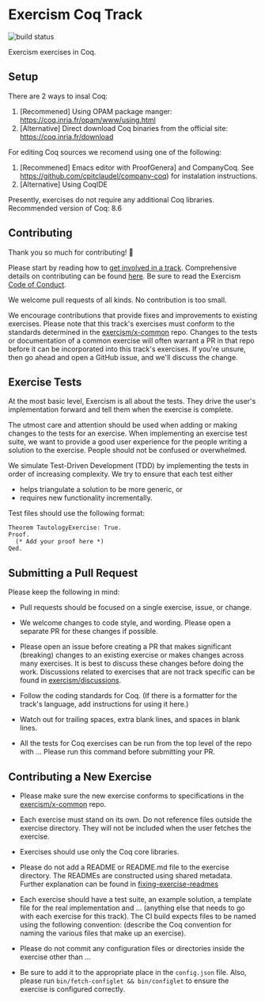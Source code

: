 # Exercism Coq Track

![build status](https://travis-ci.org/exercism/xslug.svg?branch=master)

Exercism exercises in Coq.

## Setup

There are 2 ways to insal Coq:

1. [Recommened] Using OPAM package manger: https://coq.inria.fr/opam/www/using.html
2. [Alternative] Direct download Coq binaries from the official site: https://coq.inria.fr/download

For editing Coq sources we recomend using one of the following:
1. [Recommened] Emacs editor with ProofGenera] and CompanyCoq. See https://github.com/cpitclaudel/company-coq) for instalation instructions.
2. [Alternative] Using CoqIDE

Presently, exercises do not require any additional Coq libraries.
Recommended version of Coq: 8.6

## Contributing

Thank you so much for contributing! :tada:

Please start by reading how to [get involved in a track](https://github.com/exercism/exercism.io/blob/master/docs/getting-involved-in-a-track.md). Comprehensive details on contributing can be found [here](https://github.com/exercism/x-common/blob/master/CONTRIBUTING.md). Be sure to read the Exercism [Code of Conduct](https://github.com/exercism/exercism.io/blob/master/CODE_OF_CONDUCT.md).

We welcome pull requests of all kinds. No contribution is too small.

We encourage contributions that provide fixes and improvements to existing exercises. Please note that this track's exercises must conform to the standards determined in the [exercism/x-common](https://github.com/exercism/x-common) repo. Changes to the tests or documentation of a common exercise will often warrant a PR in that repo before it can be incorporated into this track's exercises. If you're unsure, then go ahead and open a GitHub issue, and we'll discuss the change.

## Exercise Tests ##

At the most basic level, Exercism is all about the tests. They drive the user's implementation forward and tell them when the exercise is complete.

The utmost care and attention should be used when adding or making changes to the tests for an exercise. When implementing an exercise test suite, we want to provide a good user experience for the people writing a solution to the exercise. People should not be confused or overwhelmed.

We simulate Test-Driven Development (TDD) by implementing the tests in order of increasing complexity. We try to ensure that each test either

- helps triangulate a solution to be more generic, or
- requires new functionality incrementally.

Test files should use the following format:

```Coq
Theorem TautologyExercise: True.
Proof.
  (* Add your proof here *)
Qed.
```

## Submitting a Pull Request ##

Please keep the following in mind:

- Pull requests should be focused on a single exercise, issue, or change.

- We welcome changes to code style, and wording. Please open a separate PR for these changes if possible.

- Please open an issue before creating a PR that makes significant (breaking) changes to an existing exercise or makes changes across many exercises. It is best to discuss these changes before doing the work. Discussions related to exercises that are not track specific can be found in [exercism/discussions](https://github.com/exercism/discussions/issues).

- Follow the coding standards for Coq. (If there is a formatter for the track's language, add instructions for using it here.)

- Watch out for trailing spaces, extra blank lines, and spaces in blank lines.

- All the tests for Coq exercises can be run from the top level of the repo with ... Please run this command before submitting your PR.

## Contributing a New Exercise ##

- Please make sure the new exercise conforms to specifications in the [exercism/x-common](https://github.com/exercism/x-common) repo.

- Each exercise must stand on its own. Do not reference files outside the exercise directory. They will not be included when the user fetches the exercise.

- Exercises should use only the Coq core libraries.

- Please do not add a README or README.md file to the exercise directory. The READMEs are constructed using shared metadata. Further explanation can be found in [fixing-exercise-readmes](https://github.com/exercism/exercism.io/blob/master/docs/fixing-exercise-readmes.md)

- Each exercise should have a test suite, an example solution, a template file for the real implementation and ... (anything else that needs to go with each exercise for this track). The CI build expects files to be named using the following convention: (describe the Coq convention for naming the various files that make up an exercise).

- Please do not commit any configuration files or directories inside the exercise other than ...

- Be sure to add it to the appropriate place in the `config.json` file. Also, please run `bin/fetch-configlet && bin/configlet` to ensure the exercise is configured correctly.


